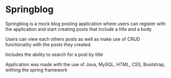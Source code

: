 # Springblog

Springblog is a mock blog posting application where users can register with the application and start creating posts that include a title and a body

Users can view each others posts as well as make use of CRUD functionality with the posts they created.

Includes the ability to search for a post by title

Application was made with the use of Java, MySQL, HTML, CSS, Bootstrap, withing the spring framework
